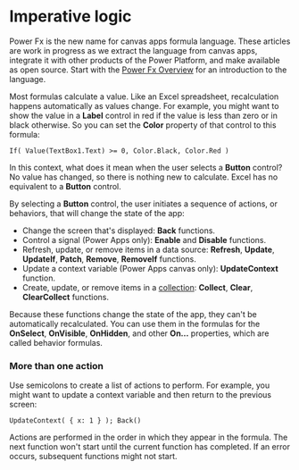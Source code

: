 # Imperative logic

Power Fx is the new name for canvas apps formula language.  These articles are work in progress as we extract the language from canvas apps, integrate it with other products of the Power Platform, and make available as open source.  Start with the [Power Fx Overview](overview.md) for an introduction to the language.

Most formulas calculate a value.  Like an Excel spreadsheet, recalculation happens automatically as values change.  For example, you might want to show the value in a **Label** control in red if the value is less than zero or in black otherwise. So you can set the **Color** property of that control to this formula:

```powerapps-dot
If( Value(TextBox1.Text) >= 0, Color.Black, Color.Red )
```

In this context, what does it mean when the user selects a **Button** control?  No value has changed, so there is nothing new to calculate. Excel has no equivalent to a **Button** control.  

By selecting a **Button** control, the user initiates a sequence of actions, or behaviors, that will change the state of the app:

* Change the screen that's displayed: **Back** functions.
* Control a signal (Power Apps only): **Enable** and **Disable** functions.
* Refresh, update, or remove items in a data source: **Refresh**, **Update**, **UpdateIf**, **Patch**, **Remove**, **RemoveIf** functions.
* Update a context variable (Power Apps canvas only):  **UpdateContext** function.
* Create, update, or remove items in a [collection](variables.md#use-a-collection):  **Collect**, **Clear**, **ClearCollect** functions.

Because these functions change the state of the app, they can't be automatically recalculated. You can use them in the formulas for the **OnSelect**, **OnVisible**, **OnHidden**, and other **On...** properties, which are called behavior formulas.

### More than one action
Use semicolons to create a list of actions to perform. For example, you might want to update a context variable and then return to the previous screen:

```powerapps-dot
UpdateContext( { x: 1 } ); Back()
```

Actions are performed in the order in which they appear in the formula.  The next function won't start until the current function has completed. If an error occurs, subsequent functions might not start.

